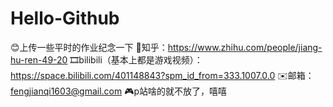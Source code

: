 # Hello-Github
😊上传一些平时的作业纪念一下
👔知乎：https://www.zhihu.com/people/jiang-hu-ren-49-20
🎞️bilibili（基本上都是游戏视频）：https://space.bilibili.com/401148843?spm_id_from=333.1007.0.0
✉️邮箱：fengjianqi1603@gmail.com
🎮p站啥的就不放了，嘻嘻

